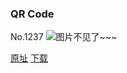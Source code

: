 ### QR Code
No.1237
![图片不见了~~~](https://imgs.xkcd.com/comics/qr_code.png)

[原址](https://xkcd.com//1237) [下载](https://imgs.xkcd.com/comics/qr_code.png)

